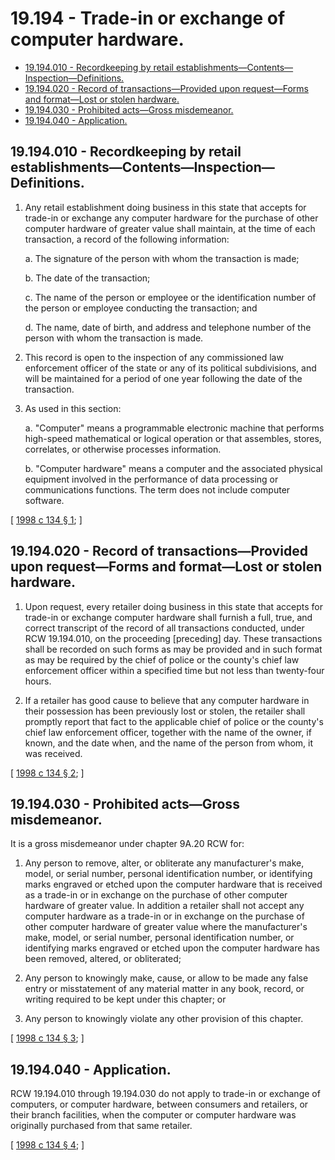 # 19.194 - Trade-in or exchange of computer hardware.
* [19.194.010 - Recordkeeping by retail establishments—Contents—Inspection—Definitions.](#19194010---recordkeeping-by-retail-establishmentscontentsinspectiondefinitions)
* [19.194.020 - Record of transactions—Provided upon request—Forms and format—Lost or stolen hardware.](#19194020---record-of-transactionsprovided-upon-requestforms-and-formatlost-or-stolen-hardware)
* [19.194.030 - Prohibited acts—Gross misdemeanor.](#19194030---prohibited-actsgross-misdemeanor)
* [19.194.040 - Application.](#19194040---application)
## 19.194.010 - Recordkeeping by retail establishments—Contents—Inspection—Definitions.
1. Any retail establishment doing business in this state that accepts for trade-in or exchange any computer hardware for the purchase of other computer hardware of greater value shall maintain, at the time of each transaction, a record of the following information:

    a.  The signature of the person with whom the transaction is made;

    b.  The date of the transaction;

    c.  The name of the person or employee or the identification number of the person or employee conducting the transaction; and

    d.  The name, date of birth, and address and telephone number of the person with whom the transaction is made.

2. This record is open to the inspection of any commissioned law enforcement officer of the state or any of its political subdivisions, and will be maintained for a period of one year following the date of the transaction.

3. As used in this section:

    a.  "Computer" means a programmable electronic machine that performs high-speed mathematical or logical operation or that assembles, stores, correlates, or otherwise processes information.

    b.  "Computer hardware" means a computer and the associated physical equipment involved in the performance of data processing or communications functions. The term does not include computer software.

\[ [1998 c 134 § 1](http://lawfilesext.leg.wa.gov/biennium/1997-98/Pdf/Bills/Session%20Laws/House/1829-S.SL.pdf?cite=1998%20c%20134%20§%201); \]

## 19.194.020 - Record of transactions—Provided upon request—Forms and format—Lost or stolen hardware.
1. Upon request, every retailer doing business in this state that accepts for trade-in or exchange computer hardware shall furnish a full, true, and correct transcript of the record of all transactions conducted, under RCW 19.194.010, on the proceeding [preceding] day. These transactions shall be recorded on such forms as may be provided and in such format as may be required by the chief of police or the county's chief law enforcement officer within a specified time but not less than twenty-four hours.

2. If a retailer has good cause to believe that any computer hardware in their possession has been previously lost or stolen, the retailer shall promptly report that fact to the applicable chief of police or the county's chief law enforcement officer, together with the name of the owner, if known, and the date when, and the name of the person from whom, it was received.

\[ [1998 c 134 § 2](http://lawfilesext.leg.wa.gov/biennium/1997-98/Pdf/Bills/Session%20Laws/House/1829-S.SL.pdf?cite=1998%20c%20134%20§%202); \]

## 19.194.030 - Prohibited acts—Gross misdemeanor.
It is a gross misdemeanor under chapter 9A.20 RCW for:

1. Any person to remove, alter, or obliterate any manufacturer's make, model, or serial number, personal identification number, or identifying marks engraved or etched upon the computer hardware that is received as a trade-in or in exchange on the purchase of other computer hardware of greater value. In addition a retailer shall not accept any computer hardware as a trade-in or in exchange on the purchase of other computer hardware of greater value where the manufacturer's make, model, or serial number, personal identification number, or identifying marks engraved or etched upon the computer hardware has been removed, altered, or obliterated;

2. Any person to knowingly make, cause, or allow to be made any false entry or misstatement of any material matter in any book, record, or writing required to be kept under this chapter; or

3. Any person to knowingly violate any other provision of this chapter.

\[ [1998 c 134 § 3](http://lawfilesext.leg.wa.gov/biennium/1997-98/Pdf/Bills/Session%20Laws/House/1829-S.SL.pdf?cite=1998%20c%20134%20§%203); \]

## 19.194.040 - Application.
RCW 19.194.010 through 19.194.030 do not apply to trade-in or exchange of computers, or computer hardware, between consumers and retailers, or their branch facilities, when the computer or computer hardware was originally purchased from that same retailer.

\[ [1998 c 134 § 4](http://lawfilesext.leg.wa.gov/biennium/1997-98/Pdf/Bills/Session%20Laws/House/1829-S.SL.pdf?cite=1998%20c%20134%20§%204); \]

